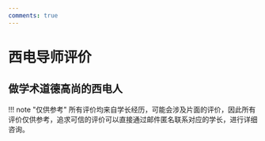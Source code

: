 ```yaml
---
comments: true
---
```

# 西电导师评价
## 做学术道德高尚的西电人

!!! note "仅供参考"
    所有评价均来自学长经历，可能会涉及片面的评价，因此所有评价仅供参考，追求可信的评价可以直接通过邮件匿名联系对应的学长，进行详细咨询。
